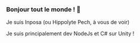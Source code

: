 ### Bonjour tout le monde ! 👋

Je suis Inposa (ou Hippolyte Pech, à vous de voir)

Je suis principalement dev NodeJs et C# sur Unity ! 

<!--
**Inposa/Inposa** is a ✨ _special_ ✨ repository because its `README.md` (this file) appears on your GitHub profile.

Here are some ideas to get you started:

- 🔭 I’m currently working on ...
- 🌱 I’m currently learning ...
- 👯 I’m looking to collaborate on ...
- 🤔 I’m looking for help with ...
- 💬 Ask me about ...
- 📫 How to reach me: ...
- 😄 Pronouns: ...
- ⚡ Fun fact: ...
-->
